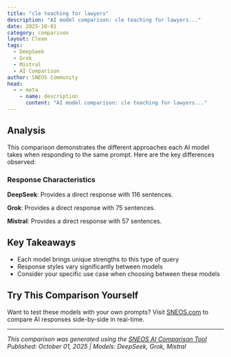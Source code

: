 ```yaml
---
title: "cle teaching for lawyers"
description: "AI model comparison: cle teaching for lawyers..."
date: 2025-10-01
category: comparison
layout: Clean
tags:
  - DeepSeek
  - Grok
  - Mistral
  - AI Comparison
author: SNEOS Community
head:
  - - meta
    - name: description
      content: "AI model comparison: cle teaching for lawyers..."
---
```


<ChatComparison
  title="cle teaching for lawyers"
  prompt="cle teaching for lawyers"
  :responses='{
    "DeepSeek": "Of course. \u0022CLE teaching for lawyers\u0022 is a fantastic and impactful career path. It combines legal expertise with education and professional development.\n\nHere is a comprehensive guide covering what it is, why you should do it, how to get started, and best practices for success.\n\n---\n\n### 1. What is CLE Teaching?\n\nContinuing Legal Education (CLE) is mandatory professional training that lawyers must complete to maintain their license to practice law. CLE teaching involves creating and delivering educational content to other attorneys on these topics.\n\n**Key Characteristics:**\n*   **Audience:** Fellow lawyers, judges, and legal professionals.\n*   **Purpose:** To update practitioners on recent changes in the law, teach new skills (e.g., e-discovery, legal tech), and reinforce ethical obligations.\n*   **Format:** Live webinars, on-demand videos, in-person seminars, multi-day conferences, and written materials.\n*   **Content:** Can be highly substantive (e.g., \u0022Recent Developments in Securities Law\u0022), practical (e.g., \u0022Voir Dire Strategies\u0022), or ethical (e.g., \u0022Navigating Conflicts in a Digital World\u0022).\n\n---\n\n### 2. Why Become a CLE Teacher? The Benefits\n\n*   **Establish Yourself as an Expert:** There is no better way to build your reputation as a thought leader in your niche.\n*   **Marketing \u0026 Business Development:** It\u0027s a powerful, high-value form of marketing. Attendees see you as a knowledgeable and trustworthy authority, which can lead to referrals and new clients.\n*   **Intellectual Stimulation:** It forces you to stay at the very top of your field, synthesize complex information, and think critically about your practice.\n*   **Networking:** You connect with other leading practitioners, judges, and potential clients.\n*   **Additional Revenue:** While not always the primary motivator, many CLE teachers are paid an honorarium or a percentage of the course revenue.\n*   **Giving Back:** You contribute to raising the level of competence and ethics within the legal profession.\n\n---\n\n### 3. How to Get Started: A Step-by-Step Guide\n\n#### Step 1: Identify Your Niche\nYou cannot be an expert in everything. Your niche should be:\n*   **An area you are passionate about.**\n*   **An area with recent, significant developments** (new statutes, landmark cases, regulatory changes).\n*   **An area where other lawyers struggle** and need guidance (e.g., \u0022Cryptocurrency for the General Practitioner,\u0022 \u0022AI Tools in Contract Review\u0022).\n\n#### Step 2: Develop a Compelling Topic and Title\nYour topic should be specific, relevant, and solution-oriented.\n*   **Weak:** \u0022Updates in Employment Law\u0022\n*   **Strong:** \u0022The 5 Biggest Mistakes Employers Are Making with Remote Workers in 2024: A Legal and Practical Guide\u0022\n*   **Weak:** \u0022Contract Law\u0022\n*   **Strong:** \u0022Drafting Ironclad Indemnification Clauses: Lessons from Recent Litigation\u0022\n\n#### Step 3: Choose Your Platform\nThere are several avenues to present CLE:\n\n*   **CLE Providers:** These are organizations dedicated to producing CLE.\n    *   **National Providers:** Practising Law Institute (PLI), American Law Institute (ALI), National Constitution Center (NCC), etc. Highly competitive but great for reputation.\n    *   **State \u0026 Local Bar Associations:** Your state bar, city bar, or specialty bar associations (e.g., ABA Sections). This is often the easiest entry point.\n    *   **For-Proefit Companies:** WestLegalEd, LexisNexis, Lawline, etc. They often have a high volume of needs.\n\n*   **Law Firms:** Many mid-to-large firms run internal CLE programs for their attorneys. Volunteer to present. It\u0027s great practice.\n\n*   **Solo/Small Firm Route:** You can create and market your own CLE. This is more work but gives you full control and profit. You\u0027ll need to get your course accredited by your state\u0027s CLE board.\n\n#### Step 4: Pitch Your Program\nContact the CLE director or program chair at your chosen platform.\n*   **Your Pitch Should Include:**\n    *   A catchy, descriptive title.\n    *   A concise abstract (3-5 sentences) explaining what the course is about and why it\u0027s important *now*.\n    *   A list of 3-5 key takeaways for the attendee.\n    *   A brief bio highlighting your expertise in this specific area (e.g., \u0022I have litigated 15 cases involving the Defend Trade Secrets Act,\u0022 or \u0022I have counseled over 50 startups on their founding documents.\u0022).\n\n#### Step 5: Prepare Outstanding Content\nThis is the most critical step. Lawyers are a tough, discerning audience.\n\n*   **Structure is Key:** Use a clear agenda. Tell them what you\u0027ll tell them, tell them, then tell them what you told them.\n*   **Focus on Practical Application:** Answer the \u0022So what?\u0022 question. Don\u0027t just state a legal principle; explain how it affects their practice, their clients, and their risk.\n    *   **Use \u0022How-To\u0022 Language:** \u0022How to draft...\u0022, \u0022How to avoid...\u0022, \u0022How to leverage...\u0022\n*   **Use Engaging Visuals:** Your slide deck is not your script. Use minimal text, high-quality graphics, charts, and flowcharts.\n*   **Incorporate Real-World Examples:** Use case studies, redacted documents, and anecdotes from your practice. Stories are memorable.\n*   **Draft a Useful Written Outline:** Many CLE accrediting bodies require written materials. Make them a valuable standalone resource with checklists, sample clauses, and key citations.\n\n---\n\n### 4. Best Practices for Delivery and Engagement\n\n*   **Know Your Audience:** Are you speaking to seasoned litigators or general practitioners? Tailor your depth and examples accordingly.\n*   **Be a Speaker, Not a Reader:** Engage with the audience. Make eye contact. Use a conversational tone. Your slides are your prompter, not your script.\n*   **Manage Your Time:** Respect the audience\u0027s time. Rehearse to ensure you fit within the allotted slot, leaving time for Q\u0026A.\n*   **Handle Q\u0026A Like a Pro:**\n    *   Repeat the question so the online audience can hear it.\n    *   If you don\u0027t know the answer, say so. Offer to follow up via email. Never bluff.\n    *   Defer to other panelists if it\u0027s in their wheelhouse.\n*   **Embrace Technology:** For webinars, use a good microphone, ensure a stable internet connection, and learn the platform\u0027s features (polls, chat, raise hand).\n\n---\n\n### 5. Common Pitfalls to Avoid\n\n1.  **The \u0022Data Dump\u0022:** Overwhelming the audience with too many cases and statutes without providing practical context.\n2.  **Reading the Slides:** This is the fastest way to lose your audience\u0027s attention.\n3.  **Ignoring the \u0022Why\u0022:** Failing to explain the practical implications of the law.\n4.  **Being Unprepared for Tech Issues:** Always have a backup plan (e.g., a dial-in number if your VoIP fails).\n5.  **Not Providing Actionable Takeaways:** Every segment of your presentation should end with a clear, actionable tip for the practicing lawyer.\n\n### Sample Topic Ideas to Spark Inspiration\n\n*   **Ethics:** \u0022Ethical Billing in the Age of AI: Navigating Supervision and Fees for Automated Work.\u0022\n*   **Tech:** \u0022Demystifying AI for In-House Counsel: A Framework for Vendor Contracts and Risk Management.\u0022\n*   **Litigation:** \u0022Leveraging Courtroom Technology: A Judge\u0027s Perspective on What Works and What Doesn\u0027t.\u0022\n*   **Transaction:** \u0022The M\u0026A Playbook: Conducting Cyber Due Diligence in a Post-Breach World.\u0022\n*   **Solo/Small Firm:** \u0022Building a $1M\u002B Practice: Data-Driven Marketing for Family Law Attorneys.\u0022\n\nBy following this guide, you can transition from being a practicing lawyer to a respected CLE teacher, enhancing your career, your practice, and the profession as a whole.",
    "Grok": "I believe you are asking about **CLE (Continuing Legal Education)** for lawyers. CLE refers to the ongoing education required for lawyers to maintain their license to practice law in most jurisdictions. Below, I\u2019ll provide an overview of CLE, its importance, requirements, and resources for lawyers.\n\n### What is CLE (Continuing Legal Education)?\nCLE is a mandatory requirement in many jurisdictions for lawyers to stay updated on legal developments, ethics, and professional skills. It ensures that attorneys remain competent and informed throughout their careers. CLE programs typically cover a variety of topics, including:\n- Legal ethics and professional responsibility\n- Substantive law updates (e.g., changes in legislation or case law)\n- Law practice management\n- Diversity, equity, and inclusion (DEI) training (in some states)\n- Mental health and substance abuse awareness (required in certain jurisdictions)\n\n### Why is CLE Important for Lawyers?\n1. **Maintaining Licensure**: Most states in the U.S. (and other jurisdictions globally) require lawyers to complete a specific number of CLE credits within a reporting period to maintain their active status with the bar.\n2. **Professional Growth**: CLE helps lawyers stay current with evolving laws, technology, and best practices.\n3. **Client Protection**: Ensures that lawyers provide competent and ethical representation to clients.\n4. **Networking Opportunities**: CLE programs often provide a platform to connect with other legal professionals.\n\n### CLE Requirements for Lawyers\nCLE requirements vary by jurisdiction. In the U.S., they are determined by state bar associations, while in other countries, they are set by national or regional legal bodies. Here are some general points:\n- **Credit Hours**: Most jurisdictions require a certain number of CLE credit hours per reporting period (e.g., 12-15 hours annually or 30-45 hours over a 2-3 year period).\n- **Ethics Credits**: Many states mandate a specific number of hours focused on ethics or professional responsibility (e.g., 1-3 hours per cycle).\n- **Specialty Credits**: Some jurisdictions require credits in specific areas, such as diversity or technology.\n- **Reporting Periods**: Cycles can be annual, biennial, or triennial, depending on the state or country.\n- **Exemptions**: Certain lawyers (e.g., judges, in-house counsel, or inactive status) may be exempt or have reduced requirements.\n\n#### Examples of CLE Requirements in the U.S.:\n- **California**: 25 hours every 3 years, including 4 hours of ethics, 1 hour of competence (mental health/substance abuse), and 1 hour of elimination of bias.\n- **New York**: 24 hours every 2 years, with 4 hours of ethics and professionalism and 3 hours of diversity, inclusion, and elimination of bias (for experienced attorneys).\n- **Texas**: 15 hours annually, including 3 hours of ethics.\n- **Florida**: 33 hours every 3 years, including 5 hours of ethics and 3 hours of technology.\n\nTo find specific requirements, lawyers should consult their state bar association or regulatory body.\n\n### Types of CLE Programs\nCLE credits can be earned through various formats, including:\n1. **In-Person Seminars**: Conferences, workshops, or local bar association events.\n2. **Online Courses**: Webinars, on-demand videos, or live-streamed events (many states now accept online CLE credits).\n3. **Self-Study**: Reading accredited materials or listening to podcasts (limited in some jurisdictions).\n4. **Teaching or Writing**: Some states award CLE credits for teaching law courses or publishing legal articles.\n5. **Pro Bono Work**: A few jurisdictions allow lawyers to earn CLE credits for pro bono service.\n\n### How to Find CLE Programs\n- **State Bar Associations**: Most bar associations provide or accredit CLE programs and maintain directories of approved providers.\n- **Private Providers**: Organizations like the American Bar Association (ABA), Practising Law Institute (PLI), National Business Institute (NBI), and Lawline offer CLE courses.\n- **Law Firms**: Larger firms often host in-house CLE training for their attorneys.\n- **Law Schools**: Many universities offer CLE programs for alumni and local practitioners.\n- **Online Platforms**: Websites like CLECenter, MCLEZ, and MyLawCLE provide online courses.\n\n### Tips for Lawyers on CLE\n1. **Plan Ahead**: Track your CLE requirements and deadlines to avoid last-minute cramming or penalties.\n2. **Choose Relevant Topics**: Select programs that align with your practice area or career goals.\n3. **Check Accreditation**: Ensure the provider or course is approved by your jurisdiction for CLE credit.\n4. **Keep Records**: Retain certificates of attendance or completion for reporting purposes.\n5. **Budget for Costs**: CLE programs can range from free (e.g., bar association events) to several hundred dollars for premium courses.\n\n### Challenges and Considerations\n- **Time Constraints**: Busy lawyers may find it difficult to balance CLE with their workload.\n- **Cost**: High-quality CLE programs can be expensive, though many bar associations offer free or low-cost options.\n- **Jurisdictional Differences**: Lawyers licensed in multiple states must comply with varying requirements, though some states have reciprocity agreements for CLE credits.\n\nIf you meant something else by \u0022cle teaching\u0022 (e.g., a specific course or topic), please clarify, and I\u2019d be happy to assist. Additionally, if you\u2019re looking for CLE resources in a specific jurisdiction or practice area, let me know!",
    "Mistral": "Continuing Legal Education (CLE) is an essential component of a lawyer\u0027s professional development. It ensures that attorneys stay current with legal developments, enhance their skills, and maintain their competence in the practice of law. Here are some key aspects and tips for effective CLE teaching for lawyers:\n\n### Key Aspects of CLE Teaching\n\n1. **Relevance and Practicality**:\n   - **Current Legal Issues**: Focus on the latest legal developments, case law, and regulatory changes.\n   - **Practical Skills**: Include sessions on practical skills such as trial advocacy, negotiation, and legal writing.\n\n2. **Interactive Learning**:\n   - **Engagement**: Use interactive methods like case studies, role-playing, and group discussions to keep participants engaged.\n   - **Feedback**: Encourage questions and provide opportunities for participants to share their experiences and insights.\n\n3. **Diverse Topics**:\n   - **Specialization**: Offer courses tailored to different areas of law, such as corporate law, criminal law, family law, etc.\n   - **Ethics and Professionalism**: Include sessions on legal ethics, professional responsibility, and best practices.\n\n4. **Technology and Innovation**:\n   - **Online Courses**: Utilize online platforms for webinars, virtual classrooms, and on-demand courses.\n   - **Technological Tools**: Teach the use of legal technology and software that can enhance legal practice.\n\n5. **Assessment and Certification**:\n   - **Evaluation**: Provide assessments to gauge understanding and retention of the material.\n   - **Certification**: Offer certificates of completion that can be used for CLE credit requirements.\n\n### Tips for Effective CLE Teaching\n\n1. **Preparation**:\n   - **Research**: Stay updated with the latest legal trends and developments.\n   - **Materials**: Prepare comprehensive and clear course materials, including handouts, slides, and reading lists.\n\n2. **Clear Objectives**:\n   - **Learning Outcomes**: Clearly define what participants should know or be able to do by the end of the session.\n   - **Agenda**: Provide a detailed agenda outlining the topics to be covered and the time allocated for each.\n\n3. **Engaging Delivery**:\n   - **Storytelling**: Use real-life examples, anecdotes, and case studies to illustrate points.\n   - **Visual Aids**: Utilize visual aids like charts, graphs, and diagrams to enhance understanding.\n\n4. **Interactive Techniques**:\n   - **Q\u0026A Sessions**: Allocate time for questions and answers to address participants\u0027 queries.\n   - **Breakout Groups**: Use breakout groups for small group discussions and activities.\n\n5. **Feedback and Improvement**:\n   - **Surveys**: Conduct post-session surveys to gather feedback on the effectiveness of the training.\n   - **Adjustments**: Use feedback to make improvements in future sessions.\n\n6. **Networking Opportunities**:\n   - **Peer Interaction**: Provide opportunities for participants to network and share experiences with each other.\n   - **Mentorship**: Offer mentorship programs where experienced lawyers can guide newer practitioners.\n\n### Sample CLE Course Outline\n\n1. **Introduction**:\n   - Overview of the course objectives and agenda.\n   - Brief introduction of the instructor and participants.\n\n2. **Legal Updates**:\n   - Recent case law and legislative changes.\n   - Impact on current legal practices.\n\n3. **Practical Skills**:\n   - Trial advocacy techniques.\n   - Effective legal writing and drafting.\n\n4. **Ethics and Professionalism**:\n   - Ethical considerations in legal practice.\n   - Professional responsibility and best practices.\n\n5. **Technology in Law**:\n   - Use of legal technology and software.\n   - Cybersecurity and data protection.\n\n6. **Interactive Sessions**:\n   - Case studies and group discussions.\n   - Role-playing and mock trials.\n\n7. **Q\u0026A and Feedback**:\n   - Open floor for questions and answers.\n   - Feedback session and closing remarks.\n\nBy focusing on these key aspects and tips, CLE teaching can be made more effective and engaging, ensuring that lawyers continue to develop their skills and knowledge throughout their careers."
  }'
  published-date="23:01"
/>

## Analysis

This comparison demonstrates the different approaches each AI model takes when responding to the same prompt. Here are the key differences observed:

### Response Characteristics

**DeepSeek**: Provides a direct response with 116 sentences. 

**Grok**: Provides a direct response with 75 sentences. 

**Mistral**: Provides a direct response with 57 sentences. 

## Key Takeaways

- Each model brings unique strengths to this type of query
- Response styles vary significantly between models
- Consider your specific use case when choosing between these models

## Try This Comparison Yourself

Want to test these models with your own prompts? Visit [SNEOS.com](https://sneos.com) to compare AI responses side-by-side in real-time.

---

*This comparison was generated using the [SNEOS AI Comparison Tool](https://sneos.com)*
*Published: October 01, 2025 | Models: DeepSeek, Grok, Mistral*
